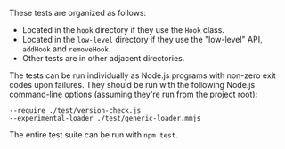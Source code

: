 These tests are organized as follows:

* Located in the `hook` directory if they use the `Hook` class.
* Located in the `low-level` directory if they use the "low-level" API,
  `addHook` and `removeHook`.
* Other tests are in other adjacent directories.

The tests can be run individually as Node.js programs with non-zero exit codes
upon failures. They should be run with the following Node.js command-line
options (assuming they're run from the project root):

```
--require ./test/version-check.js
--experimental-loader ./test/generic-loader.mmjs
```

The entire test suite can be run with `npm test`.
